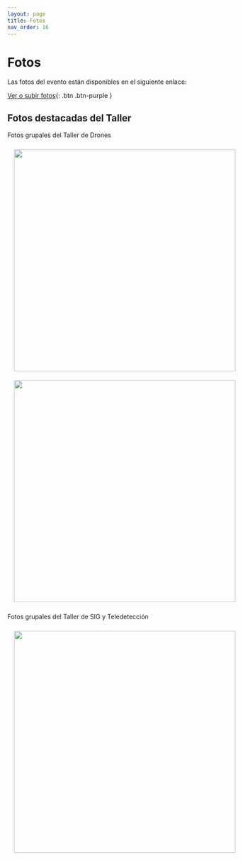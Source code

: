 ```yaml
---
layout: page
title: Fotos
nav_order: 16
---
```


# Fotos

Las fotos del evento están disponibles en el siguiente enlace:

[Ver o subir fotos](https://drive.google.com/drive/folders/1KSA0fC32JtcYDhrsvOL5TPExXC-HDyXM?usp=sharing){: .btn .btn-purple }

## Fotos destacadas del Taller

Fotos grupales del Taller de Drones

<img align="center" src="https://drive.google.com/uc?export=view&id=1mymDY-gLvimegCLbBjv3h9lNqjvcOQ9H" hspace="15" vspace="10" width="500">

<img align="center" src="https://drive.google.com/uc?export=view&id=1JrVvMrSgdw3y60zR7AKbLUIdP5jNmu4r" hspace="15" vspace="10" width="500">

Fotos grupales del Taller de SIG y Teledetección

<img align="center" src="https://drive.google.com/uc?export=view&id=110Vt1gFZO5bMDRfZ1mb_y5ZD2qK7AoV7" hspace="15" vspace="10" width="500">

